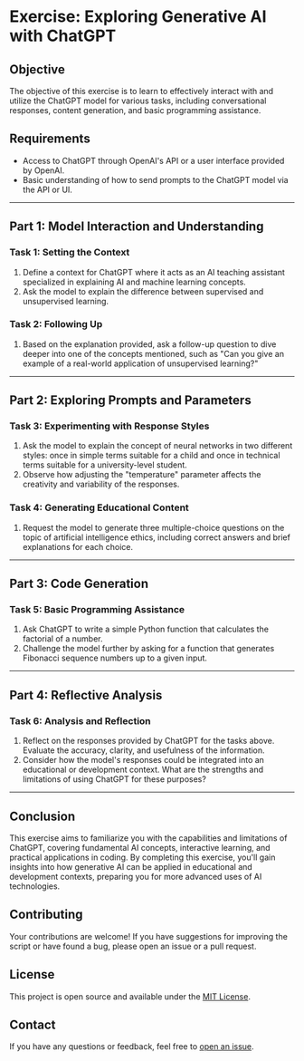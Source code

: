 # Exercise: Exploring Generative AI with ChatGPT

## Objective
The objective of this exercise is to learn to effectively interact with and utilize the ChatGPT model for various tasks, including conversational responses, content generation, and basic programming assistance.

## Requirements
- Access to ChatGPT through OpenAI's API or a user interface provided by OpenAI.
- Basic understanding of how to send prompts to the ChatGPT model via the API or UI.

---

## Part 1: Model Interaction and Understanding

### Task 1: Setting the Context
1. Define a context for ChatGPT where it acts as an AI teaching assistant specialized in explaining AI and machine learning concepts.
2. Ask the model to explain the difference between supervised and unsupervised learning.

### Task 2: Following Up
1. Based on the explanation provided, ask a follow-up question to dive deeper into one of the concepts mentioned, such as "Can you give an example of a real-world application of unsupervised learning?"

---

## Part 2: Exploring Prompts and Parameters

### Task 3: Experimenting with Response Styles
1. Ask the model to explain the concept of neural networks in two different styles: once in simple terms suitable for a child and once in technical terms suitable for a university-level student.
2. Observe how adjusting the "temperature" parameter affects the creativity and variability of the responses.

### Task 4: Generating Educational Content
1. Request the model to generate three multiple-choice questions on the topic of artificial intelligence ethics, including correct answers and brief explanations for each choice.

---

## Part 3: Code Generation

### Task 5: Basic Programming Assistance
1. Ask ChatGPT to write a simple Python function that calculates the factorial of a number.
2. Challenge the model further by asking for a function that generates Fibonacci sequence numbers up to a given input.

---

## Part 4: Reflective Analysis

### Task 6: Analysis and Reflection
1. Reflect on the responses provided by ChatGPT for the tasks above. Evaluate the accuracy, clarity, and usefulness of the information.
2. Consider how the model's responses could be integrated into an educational or development context. What are the strengths and limitations of using ChatGPT for these purposes?

---

## Conclusion

This exercise aims to familiarize you with the capabilities and limitations of ChatGPT, covering fundamental AI concepts, interactive learning, and practical applications in coding. By completing this exercise, you'll gain insights into how generative AI can be applied in educational and development contexts, preparing you for more advanced uses of AI technologies.


## Contributing

Your contributions are welcome! If you have suggestions for improving the script or have found a bug, please open an issue or a pull request.

## License

This project is open source and available under the [MIT License](LICENSE).

## Contact

If you have any questions or feedback, feel free to [open an issue](https://github.com/b8234/test/issues).
